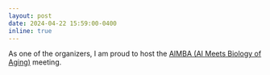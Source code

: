 ```yaml
---
layout: post
date: 2024-04-22 15:59:00-0400
inline: true
---
```


As one of the organizers, I am proud to host the [AIMBA (AI Meets Biology of Aging)](https://sites.google.com/cs.washington.edu/aimba2024/home) meeting.